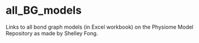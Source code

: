 # all_BG_models

Links to all bond graph models (in Excel workbook) on the Physiome Model Repository as made by Shelley Fong.
